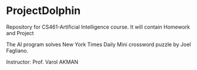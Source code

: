 # ProjectDolphin
Repository for CS461-Artificial Intelligence course. It will contain Homework and Project

The AI program solves New York Times Daily Mini crossword puzzle by Joel Fagliano.

Instructor:
Prof. Varol AKMAN
